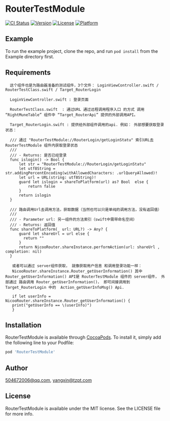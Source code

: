 # RouterTestModule

[![CI Status](https://img.shields.io/travis/504672006@qq.com/RouterTestModule.svg?style=flat)](https://travis-ci.org/504672006@qq.com/RouterTestModule)
[![Version](https://img.shields.io/cocoapods/v/RouterTestModule.svg?style=flat)](https://cocoapods.org/pods/RouterTestModule)
[![License](https://img.shields.io/cocoapods/l/RouterTestModule.svg?style=flat)](https://cocoapods.org/pods/RouterTestModule)
[![Platform](https://img.shields.io/cocoapods/p/RouterTestModule.svg?style=flat)](https://cocoapods.org/pods/RouterTestModule)

## Example

To run the example project, clone the repo, and run `pod install` from the Example directory first.

## Requirements

      这个组件也是为路由器准备的测试组件，3个文件： LoginViewController.swift / RouterTestClass.swift / Target_RouterLogin
      
      LoginViewController.swift : 登录页面  
      
      RouterTestClass.swift  : 通过URL 通过远程调用程序入口 的方式 调用 “RightMuneTable” 组件中 “Target_RouterApi” 提供的外部调用API。
      
      Target_RouterLogin.swift : 提供给外部组件调用的api. 例如： 外部想要获取登录状态：
      
      /// 通过 "RouterTestModule://RouterLogin/getLoginStatu" 索引URL去 RouterTestModule 组件内获取登录状态
      ///
      /// - Returns: 是否已经登录
      func islogin() -> Bool {
          let str = "RouterTestModule://RouterLogin/getLoginStatu"
          let utf8String = str.addingPercentEncoding(withAllowedCharacters: .urlQueryAllowed)!
          let url = URL(string: utf8String)!
          guard let islogin = shareToPlatform(url) as? Bool  else {
              return false
          }
          return islogin
      }
      
      /// 路由调用Url去调用方法，获取数据（当然也可以只是单纯的调用方法，没有返回值）
      ///
      /// - Parameter url: 另一组件的方法索引（swift中需带命名空间）
      /// - Returns: 返回值
      func shareToPlatform(_ url: URL?) -> Any? {
          guard let shareUrl = url else {
            return ""
          }
          return NicooRouter.shareInstance.performAction(url: shareUrl , completion: nil)
      }
      
       或者可以通过 server组件获取， 就像获取用户信息 和调用登录功能一样： 
       NicooRouter.shareInstance.Router_getUserInformation() 其中 Router_getUserInformation() API是 RouterTestModule 组件的 server组件， 外部通过 路由调用 Router_getUserInformation()， 即可间接调用到 Target_RouterLogin 中的  Action_getUserInfoMsg() Api.
       
       if let userInfo = NicooRouter.shareInstance.Router_getUserInformation() {
       print("getUserInfo == \(userInfo)")
       }
       
     
      
## Installation

RouterTestModule is available through [CocoaPods](https://cocoapods.org). To install
it, simply add the following line to your Podfile:

```ruby
pod 'RouterTestModule'
```

## Author

504672006@qq.com, yangxin@tzpt.com

## License

RouterTestModule is available under the MIT license. See the LICENSE file for more info.

